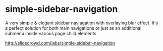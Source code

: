 # simple-sidebar-navigation


A very simple & elegant sidebar naviagation with overlaying blur effect. It's a perfect solution for both main navigations or just as an additional submenu inside various page child elements


http://slicecrowd.com/labs/simple-sidebar-navigation

